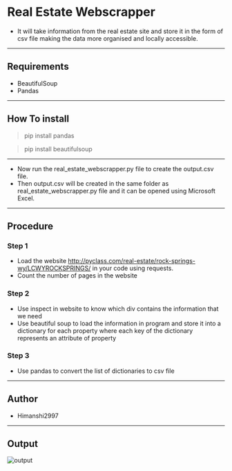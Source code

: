 # Real Estate Webscrapper
- It will take information from the real estate site and store it in the form of csv file making the data more organised and locally accessible.

___

## Requirements
- BeautifulSoup
- Pandas
---
## How To install
> pip install pandas

> pip install beautifulsoup
---
- Now run the real_estate_webscrapper.py file to create the output.csv file.
- Then output.csv will be created in the same folder as real_estate_webscrapper.py file and it can be opened using Microsoft Excel.
---

## Procedure

### Step 1
- Load the website  http://pyclass.com/real-estate/rock-springs-wy/LCWYROCKSPRINGS/ in your code using requests.
- Count the number of pages in the website

### Step 2
- Use inspect in website to know which div contains the information that we need
- Use beautiful soup to load the information in program and store it into a dictionary for each property where each key of the dictionary represents an attribute of property

### Step 3
- Use pandas to convert the list of dictionaries to csv file
---

## Author
- Himanshi2997

---
## Output
![output](https://user-images.githubusercontent.com/67272318/117584174-0d4f2c00-b129-11eb-9f23-29971f36f852.PNG)
